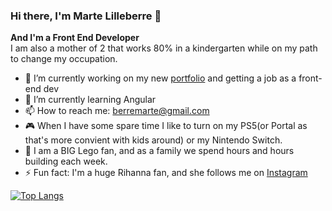 ### Hi there, I'm Marte Lilleberre 👋
**And I'm a Front End Developer**<br>
I am also a mother of 2 that works 80% in a kindergarten while on my path to change my occupation.

- 🔭 I’m currently working on my new [portfolio](https://berremarte.no) and getting a job as a front-end dev 
- 🌱 I’m currently learning Angular
- 📫 How to reach me: berremarte@gmail.com
- 🎮 When I have some spare time I like to turn on my PS5(or Portal as that's more convient with kids around) or my Nintendo Switch.
- 🧩 I am a BIG Lego fan, and as a family we spend hours and hours building each week.
- ⚡ Fun fact: I'm a huge Rihanna fan, and she follows me on [Instagram](https://instagram.com/rihanna.no)

[![Top Langs](https://github-readme-stats.vercel.app/api/top-langs/?username=berrinj)](https://github.com/berrinj/github-readme-stats)

